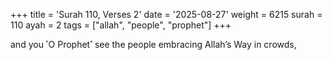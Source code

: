 +++
title = 'Surah 110, Verses 2'
date = '2025-08-27'
weight = 6215
surah = 110
ayah = 2
tags = ["allah", "people", "prophet"]
+++

and you ˹O Prophet˺ see the people embracing Allah’s Way in crowds,